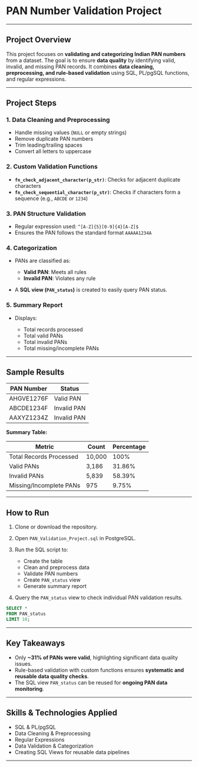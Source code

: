 # PAN Number Validation Project

---

## **Project Overview**

This project focuses on **validating and categorizing Indian PAN numbers** from a dataset. The goal is to ensure **data quality** by identifying valid, invalid, and missing PAN records. It combines **data cleaning, preprocessing, and rule-based validation** using SQL, PL/pgSQL functions, and regular expressions.

---

## **Project Steps**

### 1. Data Cleaning and Preprocessing

* Handle missing values (`NULL` or empty strings)
* Remove duplicate PAN numbers
* Trim leading/trailing spaces
* Convert all letters to uppercase

### 2. Custom Validation Functions

* **`fn_check_adjacent_character(p_str)`**: Checks for adjacent duplicate characters
* **`fn_check_sequential_character(p_str)`**: Checks if characters form a sequence (e.g., `ABCDE` or `1234`)

### 3. PAN Structure Validation

* Regular expression used: `^[A-Z]{5}[0-9]{4}[A-Z]$`
* Ensures the PAN follows the standard format `AAAAA1234A`

### 4. Categorization

* PANs are classified as:

  * **Valid PAN**: Meets all rules
  * **Invalid PAN**: Violates any rule

* A **SQL view (`PAN_status`)** is created to easily query PAN status.

### 5. Summary Report

* Displays:

  * Total records processed
  * Total valid PANs
  * Total invalid PANs
  * Total missing/incomplete PANs

---

## **Sample Results**

| PAN Number | Status      |
| ---------- | ----------- |
| AHGVE1276F | Valid PAN   |
| ABCDE1234F | Invalid PAN |
| AAXYZ1234Z | Invalid PAN |

**Summary Table:**

| Metric                  | Count  | Percentage |
| ----------------------- | ------ | ---------- |
| Total Records Processed | 10,000 | 100%       |
| Valid PANs              | 3,186  | 31.86%     |
| Invalid PANs            | 5,839  | 58.39%     |
| Missing/Incomplete PANs | 975    | 9.75%      |

---

## **How to Run**

1. Clone or download the repository.

2. Open `PAN_Validation_Project.sql` in PostgreSQL.

3. Run the SQL script to:

   * Create the table
   * Clean and preprocess data
   * Validate PAN numbers
   * Create `PAN_status` view
   * Generate summary report

4. Query the `PAN_status` view to check individual PAN validation results.

```sql
SELECT * 
FROM PAN_status
LIMIT 10;
```

---

## **Key Takeaways**

* Only **\~31% of PANs were valid**, highlighting significant data quality issues.
* Rule-based validation with custom functions ensures **systematic and reusable data quality checks**.
* The SQL view `PAN_status` can be reused for **ongoing PAN data monitoring**.

---

## **Skills & Technologies Applied**

* SQL & PL/pgSQL
* Data Cleaning & Preprocessing
* Regular Expressions
* Data Validation & Categorization
* Creating SQL Views for reusable data pipelines
---

